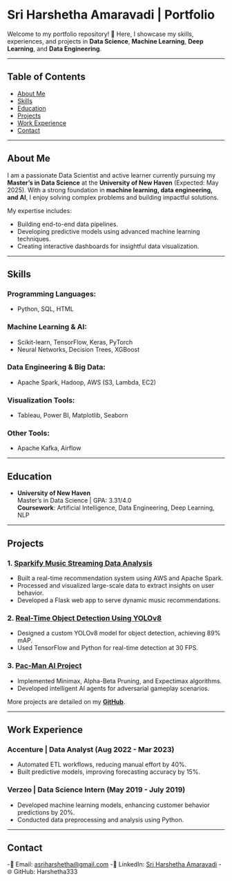 # **Sri Harshetha Amaravadi | Portfolio**

Welcome to my portfolio repository! 🌟 Here, I showcase my skills, experiences, and projects in **Data Science**, **Machine Learning**, **Deep Learning**, and **Data Engineering**.

---

## **Table of Contents**
- [About Me](#about-me)
- [Skills](#skills)
- [Education](#education)
- [Projects](#projects)
- [Work Experience](#work-experience)
- [Contact](#contact)

---

## **About Me**

I am a passionate Data Scientist and active learner currently pursuing my **Master’s in Data Science** at the **University of New Haven** (Expected: May 2025). With a strong foundation in **machine learning, data engineering, and AI**, I enjoy solving complex problems and building impactful solutions.

My expertise includes:
- Building end-to-end data pipelines.
- Developing predictive models using advanced machine learning techniques.
- Creating interactive dashboards for insightful data visualization.

---

## **Skills**

### Programming Languages:
- Python, SQL, HTML

### Machine Learning & AI:
- Scikit-learn, TensorFlow, Keras, PyTorch
- Neural Networks, Decision Trees, XGBoost

### Data Engineering & Big Data:
- Apache Spark, Hadoop, AWS (S3, Lambda, EC2)

### Visualization Tools:
- Tableau, Power BI, Matplotlib, Seaborn

### Other Tools:
- Apache Kafka, Airflow

---

## **Education**
- **University of New Haven**  
  Master’s in Data Science | GPA: 3.31/4.0  
  **Coursework**: Artificial Intelligence, Data Engineering, Deep Learning, NLP  

---

## **Projects**

### 1. [Sparkify Music Streaming Data Analysis](https://github.com/Harshetha333)
   - Built a real-time recommendation system using AWS and Apache Spark.
   - Processed and visualized large-scale data to extract insights on user behavior.
   - Developed a Flask web app to serve dynamic music recommendations.

### 2. [Real-Time Object Detection Using YOLOv8](https://github.com/Harshetha333)
   - Designed a custom YOLOv8 model for object detection, achieving 89% mAP.
   - Used TensorFlow and Python for real-time detection at 30 FPS.

### 3. [Pac-Man AI Project](https://github.com/Harshetha333)
   - Implemented Minimax, Alpha-Beta Pruning, and Expectimax algorithms.
   - Developed intelligent AI agents for adversarial gameplay scenarios.

More projects are detailed on my **[GitHub](https://github.com/Harshetha333)**.

---

## **Work Experience**

### **Accenture** | Data Analyst (Aug 2022 - Mar 2023)
- Automated ETL workflows, reducing manual effort by 40%.
- Built predictive models, improving forecasting accuracy by 15%.

### **Verzeo** | Data Science Intern (May 2019 - July 2019)
- Developed machine learning models, enhancing customer behavior predictions by 20%.
- Conducted data preprocessing and analysis using Python.

---

## **Contact**

-💌 Email: asriharshetha@gmail.com
-🔗 LinkedIn: [Sri Harshetha Amaravadi](https://www.linkedin.com/in/sriharshethaamaravadi/)
-🌐 GitHub: Harshetha333
